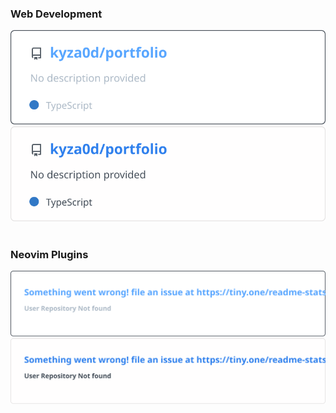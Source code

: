 ### Web Development

<div float="left"><a href="https://github.com/kyza0d/portfolio#gh-dark-mode-only"><img src="https://raw.githubusercontent.com/kyza0d/kyza0d/master/images/kyza0d-portfolio-dark.svg#gh-dark-mode-only" alt="portfolio: "></a>
<a href="https://github.com/kyza0d/portfolio#gh-light-mode-only"><img src="https://raw.githubusercontent.com/kyza0d/kyza0d/master/images/kyza0d-portfolio-light.svg#gh-light-mode-only" alt="portfolio: "></a>&nbsp;</div>

### Neovim Plugins

<div float="left"><a href="https://github.com/kyza0d/abstract.nvim#gh-dark-mode-only"><img src="https://raw.githubusercontent.com/kyza0d/kyza0d/master/images/kyza0d-abstract.nvim-dark.svg#gh-dark-mode-only" alt="abstract.nvim: "></a>
<a href="https://github.com/kyza0d/abstract.nvim#gh-light-mode-only"><img src="https://raw.githubusercontent.com/kyza0d/kyza0d/master/images/kyza0d-abstract.nvim-light.svg#gh-light-mode-only" alt="abstract.nvim: "></a>&nbsp;</div>
